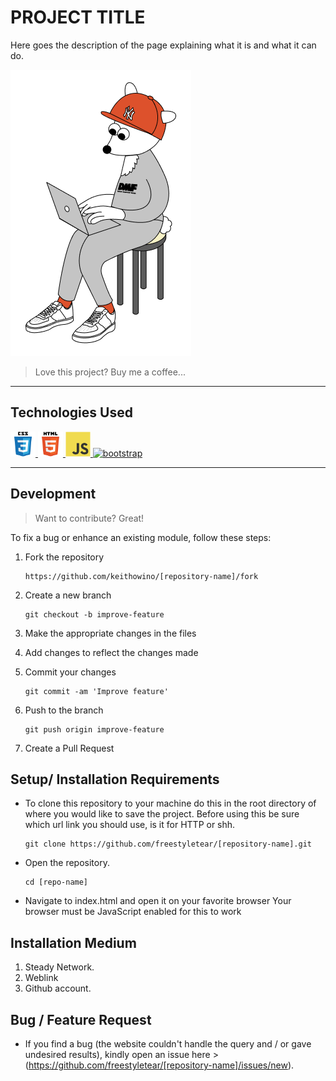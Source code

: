 #   PROJECT TITLE

Here goes the description of the page explaining what it is and what it can do.

![designer](./static/images/designer.gif)

>Love this project? Buy me a coffee...
---

## Technologies Used

<p> 
    <a href="https://www.w3schools.com/css/" target="_blank"> 
        <img src="https://raw.githubusercontent.com/devicons/devicon/master/icons/css3/css3-original-wordmark.svg" alt="css3" width="40" height="40"/> 
    </a>
    <a href="https://www.w3.org/html/" target="_blank"> 
        <img src="https://raw.githubusercontent.com/devicons/devicon/master/icons/html5/html5-original-wordmark.svg" alt="html5" width="40" height="40"/> 
    </a> 
    <a href="https://developer.mozilla.org/en-US/docs/Web/JavaScript" target="_blank"> 
        <img src="https://raw.githubusercontent.com/devicons/devicon/master/icons/javascript/javascript-original.svg" alt="javascript" width="40" height="40"/> 
    </a> 
    <a href="https://getbootstrap.com/" target="_blank"> 
        <img src="https://miro.medium.com/max/2000/1*9HanDsRU11ZMsgDGJwN96w.png" alt="bootstrap" width="40" height="40"/> 
    </a>
</p>

---

## Development
> Want to contribute? Great!

To fix a bug or enhance an existing module, follow these steps:

1. Fork the repository

    ```
    https://github.com/keithowino/[repository-name]/fork
    ```
2. Create a new branch

    ```
    git checkout -b improve-feature
    ```
3. Make the appropriate changes in the files
4. Add changes to reflect the changes made
5. Commit your changes

    ```
    git commit -am 'Improve feature'
    ```
6. Push to the branch

    ```
    git push origin improve-feature
    ```
7. Create a Pull Request 


## Setup/ Installation Requirements
- To clone this repository to your machine do this in the root directory of where you would like to save the project. Before using this be sure which url link you should use, is it for HTTP or shh.

    ```
    git clone https://github.com/freestyletear/[repository-name].git
    ```

- Open the repository.

    ```
    cd [repo-name]
    ```

- Navigate to index.html  and open it on your favorite browser
Your browser must be JavaScript enabled for this to work

## Installation Medium
1. Steady Network.
2. Weblink
3. Github account.

## Bug / Feature Request

- If you find a bug (the website couldn't handle the query and / or gave undesired results), kindly open an issue here > (https://github.com/freestyletear/[repository-name]/issues/new).